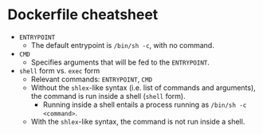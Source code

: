 # Dockerfile cheatsheet

* `ENTRYPOINT`
  * The default entrypoint is `/bin/sh -c`, with no command.
* `CMD`
  * Specifies arguments that will be fed to the `ENTRYPOINT`.
* `shell` form vs. `exec` form
  * Relevant commands: `ENTRYPOINT`, `CMD`
  * Without the `shlex`-like syntax (i.e. list of commands and arguments), the command is run inside a shell (`shell` form).
    * Running inside a shell entails a process running as `/bin/sh -c <command>`.
  * With the `shlex`-like syntax, the command is not run inside a shell.